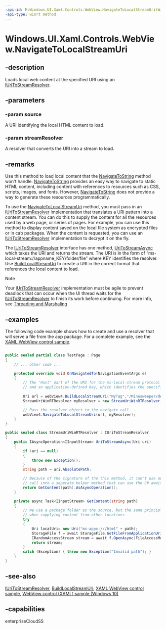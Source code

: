 ```yaml
---
-api-id: M:Windows.UI.Xaml.Controls.WebView.NavigateToLocalStreamUri(Windows.Foundation.Uri,Windows.Web.IUriToStreamResolver)
-api-type: winrt method
---
```


<!-- Method syntax
public void NavigateToLocalStreamUri(Windows.Foundation.Uri source, Windows.Web.IUriToStreamResolver streamResolver)
-->

# Windows.UI.Xaml.Controls.WebView.NavigateToLocalStreamUri

## -description
Loads local web content at the specified URI using an [IUriToStreamResolver](../windows.web/iuritostreamresolver.md).

## -parameters
### -param source
A URI identifying the local HTML content to load.

### -param streamResolver
A resolver that converts the URI into a stream to load.

## -remarks
Use this method to load local content that the [NavigateToString](webview_navigatetostring_1924125949.md) method won't handle. [NavigateToString](webview_navigatetostring_1924125949.md) provides an easy way to navigate to static HTML content, including content with references to resources such as CSS, scripts, images, and fonts. However, [NavigateToString](webview_navigatetostring_1924125949.md) does not provide a way to generate these resources programmatically.

To use the [NavigateToLocalStreamUri](webview_navigatetolocalstreamuri_1538250901.md) method, you must pass in an [IUriToStreamResolver](../windows.web/iuritostreamresolver.md) implementation that translates a URI pattern into a content stream. You can do this to supply the content for all the resources used by a web page, or series of pages. For example, you can use this method to display content saved on the local file system as encrypted files or in cab packages. When the content is requested, you can use an [IUriToStreamResolver](../windows.web/iuritostreamresolver.md) implementation to decrypt it on the fly.

The [IUriToStreamResolver](../windows.web/iuritostreamresolver.md) interface has one method, [UriToStreamAsync](../windows.web/iuritostreamresolver_uritostreamasync_1256896073.md) which takes the URI and returns the stream. The URI is in the form of “ms-local-stream://appname_KEY/folder/file” where KEY identifies the resolver. Use [BuildLocalStreamUri](webview_buildlocalstreamuri_803594427.md) to create a URI in the correct format that references the local content to load.

> [!NOTE]
> Your [IUriToStreamResolver](../windows.web/iuritostreamresolver.md) implementation must be agile to prevent deadlock that can occur when the UI thread waits for the [IUriToStreamResolver](../windows.web/iuritostreamresolver.md) to finish its work before continuing. For more info, see [Threading and Marshaling](https://docs.microsoft.com/cpp/cppcx/threading-and-marshaling-c-cx)

## -examples
The following code example shows how to create and use a resolver that will serve a file from the app package. For a complete example, see the [XAML WebView control sample](http://go.microsoft.com/fwlink/p/?linkid=238582).

```csharp

public sealed partial class TestPage : Page
{
    // ... other code ...

    protected override void OnNavigatedTo(NavigationEventArgs e)
    {
        // The 'Host' part of the URI for the ms-local-stream protocol needs to be a combination of the package name
        // and an application-defined key, which identifies the specific resolver, in this case 'MyTag'.
            
        Uri url = webView4.BuildLocalStreamUri("MyTag","/Minesweeper/default.html");
        StreamUriWinRTResolver myResolver = new StreamUriWinRTResolver();

        // Pass the resolver object to the navigate call.
        webView4.NavigateToLocalStreamUri(url, myResolver);
    }
}

public sealed class StreamUriWinRTResolver : IUriToStreamResolver
{
    public IAsyncOperation<IInputStream> UriToStreamAsync(Uri uri)
    {
        if (uri == null)
        {
            throw new Exception();
        }
        string path = uri.AbsolutePath;

        // Because of the signature of the this method, it can't use await, so we 
        // call into a seperate helper method that can use the C# await pattern.
        return GetContent(path).AsAsyncOperation();
    }

    private async Task<IInputStream> GetContent(string path)
    {
        // We use a package folder as the source, but the same principle should apply
        // when supplying content from other locations
        try
        {
            Uri localUri= new Uri("ms-appx:///html" + path);
            StorageFile f = await StorageFile.GetFileFromApplicationUriAsync(localUri);
            IRandomAccessStream stream = await f.OpenAsync(FileAccessMode.Read);
            return stream;
        }
        catch (Exception) { throw new Exception("Invalid path"); }
    }
}

```



## -see-also
[IUriToStreamResolver](../windows.web/iuritostreamresolver.md), [BuildLocalStreamUri](webview_buildlocalstreamuri_803594427.md), [XAML WebView control sample](http://go.microsoft.com/fwlink/p/?linkid=238582), [WebView control (XAML) sample (Windows 10)](http://go.microsoft.com/fwlink/p/?LinkId=722922)
## -capabilities
enterpriseCloudSS
